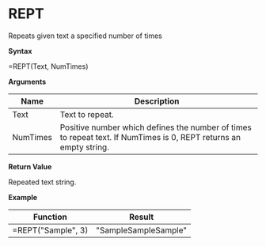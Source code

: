 # REPT

Repeats given text a specified number of times

**Syntax**

=REPT(Text, NumTimes)

**Arguments**

| Name     | Description                                                                                                       |
|----------|-------------------------------------------------------------------------------------------------------------------|
| Text     | Text to repeat.                                                                                                   |
| NumTimes | Positive number which defines the number of times to repeat text. If NumTimes is 0, REPT returns an empty string. |

**Return Value**

Repeated text string.

**Example**

| Function           | Result               |
|--------------------|----------------------|
| =REPT("Sample", 3) | "SampleSampleSample" |
